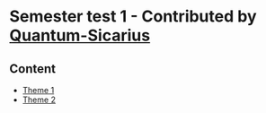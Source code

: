 # Semester test 1 - Contributed by [Quantum-Sicarius](https://github.com/Quantum-Sicarius)
## Content
- [Theme 1](SourcesOfEthicalAwarenessAndValues.md)
- [Theme 2](theme2.md)

